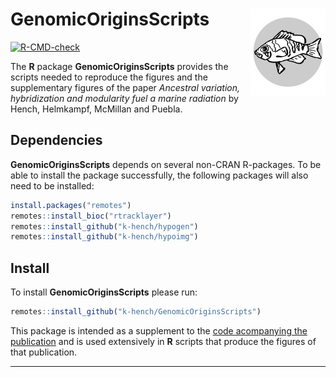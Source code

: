 # GenomicOriginsScripts <img src="man/figures/logo.png" align="right" alt="" width="120" />

<!-- badges: start -->
[![R-CMD-check](https://github.com/k-hench/GenomicOriginsScripts/workflows/R-CMD-check/badge.svg)](https://github.com/k-hench/GenomicOriginsScripts/actions)
<!-- badges: end -->

The **R** package **GenomicOriginsScripts** provides the scripts needed to reproduce the figures and the supplementary figures of the paper *Ancestral variation, hybridization and modularity fuel a marine radiation* by Hench, Helmkampf, McMillan and Puebla.

## Dependencies 

**GenomicOriginsScripts** depends on several non-CRAN R-packages.
To be able to install the package successfully, the following packages will also need to be installed:

```r
install.packages("remotes")
remotes::install_bioc("rtracklayer")
remotes::install_github("k-hench/hypogen")
remotes::install_github("k-hench/hypoimg")
```

## Install

To install **GenomicOriginsScripts** please run:

```r
remotes::install_github("k-hench/GenomicOriginsScripts")
```

This package is intended as a supplement to the [code acompanying the publication](https://k-hench.github.io/2_analysis/) and is used extensively in **R** scripts that produce the figures of that publication.

---

